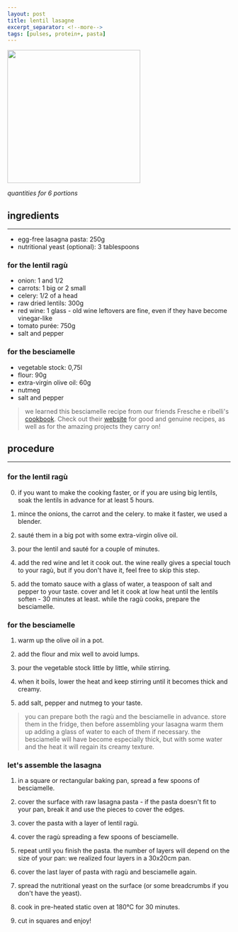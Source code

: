 ```yaml
---
layout: post
title: lentil lasagne
excerpt_separator: <!--more-->
tags: [pulses, protein+, pasta]
---
```


 <img src="../../../images/lasagne.jpeg" width="300">
 
 <!--more-->

*quantities for 6 portions*

## ingredients
---
- egg-free lasagna pasta: 250g
- nutritional yeast (optional): 3 tablespoons

### for the lentil ragù

- onion: 1 and 1/2
- carrots: 1 big or 2 small
- celery: 1/2 of a head
- raw dried lentils: 300g
- red wine: 1 glass - old wine leftovers are fine, even if they have become vinegar-like
- tomato purée: 750g
- salt and pepper

### for the besciamelle

- vegetable stock: 0,75l
- flour: 90g
- extra-virgin olive oil: 60g
- nutmeg
- salt and pepper

> we learned this besciamelle recipe from our friends Fresche e ribelli's [cookbook](https://www.dropbox.com/s/kz2kihmaf7gp1ga/FRESCHE%20E%20RIBELLI%20-autunnoinverno.pdf?dl=0). Check out their [website](https://fresche-ribelli.yolasite.com/) for good and genuine recipes, as well as for the amazing projects they carry on!

## procedure
---
### for the lentil ragù

0. if you want to make the cooking faster, or if you are using big lentils, soak the lentils in advance for at least 5 hours.

1. mince the onions, the carrot and the celery. to make it faster, we used a blender.

2. sauté them in a big pot with some extra-virgin olive oil.

3. pour the lentil and sauté for a couple of minutes.

4. add the red wine and let it cook out. the wine really gives a special touch to your ragù, but if you don't have it, feel free to skip this step.

5. add the tomato sauce with a glass of water, a teaspoon of salt and pepper to your taste. cover and let it cook at low heat until the lentils soften - 30 minutes at least. while the ragù cooks, prepare the besciamelle.

### for the besciamelle

1. warm up the olive oil in a pot.

2. add the flour and mix well to avoid lumps.

3. pour the vegetable stock little by little, while stirring.

4. when it boils, lower the heat and keep stirring until it becomes thick and creamy.

5. add salt, pepper and nutmeg to your taste.
   
> you can prepare both the ragù and the besciamelle in advance. store them in the fridge, then before assembling your lasagna warm them up adding a glass of water to each of them if necessary. the besciamelle will have become especially thick, but with some water and the heat it will regain its creamy texture.

### let's assemble the lasagna

1. in a square or rectangular baking pan, spread a few spoons of besciamelle.

2. cover the surface with raw lasagna pasta - if the pasta doesn't fit to your pan, break it and use the pieces to cover the edges.

3. cover the pasta with a layer of lentil ragù.

4. cover the ragù spreading a few spoons of besciamelle.

5. repeat until you finish the pasta. the number of layers will depend on the size of your pan: we realized four layers in a 30x20cm pan.

6. cover the last layer of pasta with ragù and besciamelle again.

7. spread the nutritional yeast on the surface (or some breadcrumbs if you don't have the yeast).

8. cook in pre-heated static oven at 180°C for 30 minutes.

9. cut in squares and enjoy!
